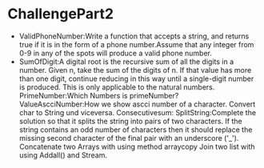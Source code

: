 # ChallengePart2
- ValidPhoneNumber:Write a function that accepts a string, and returns true if it is in the form of a phone number.Assume that any integer from 0-9 in any of the spots will produce a valid phone number.
- SumOfDigit:A digital root is the recursive sum of all the digits in a number. Given n, take the sum of the digits of n. If that value has more than one digit, continue reducing in this way until a single-digit number is produced. This is only applicable to the natural numbers.
PrimeNumber:Which Numbers is primeNumber? 
ValueAscciNumber:How we show ascci number of a character.
Convert char to String und viceversa.
Consecutivesum:
SplitString:Complete the solution so that it splits the string into pairs of two characters. If the string contains an odd number of characters then it should replace the missing second character of the final pair with an underscore ('_').
Concatenate two Arrays with using method arraycopy
Join two list with using Addall() and Stream.